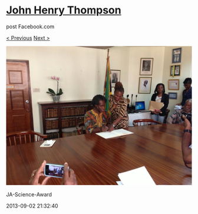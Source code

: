 # [John Henry Thompson](../README.md)
post Facebook.com

[< Previous](2013-09-02-49.md) [Next >](2013-09-02-51.md)

[![](../media/2013-09-02/JA-Science-Award-39.jpg)](../README.md)

JA-Science-Award

2013-09-02 21:32:40